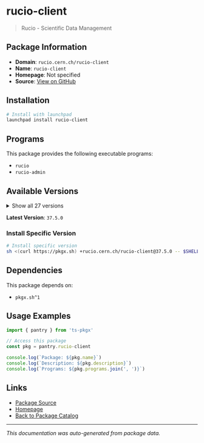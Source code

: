 # rucio-client

> Rucio - Scientific Data Management

## Package Information

- **Domain**: `rucio.cern.ch/rucio-client`
- **Name**: `rucio-client`
- **Homepage**: Not specified
- **Source**: [View on GitHub](https://github.com/pkgxdev/pantry/tree/main/projects/rucio.cern.ch/rucio-client/package.yml)

## Installation

```bash
# Install with launchpad
launchpad install rucio-client
```

## Programs

This package provides the following executable programs:

- `rucio`
- `rucio-admin`

## Available Versions

<details>
<summary>Show all 27 versions</summary>

- `37.5.0`, `37.4.0`, `37.3.0`, `37.2.0`, `37.1.0`
- `37.0.0`, `36.5.0`, `36.4.0`, `36.3.0`, `36.2.0`
- `36.1.0`, `35.7.0`, `35.6.1`, `35.6.0`, `35.5.0`
- `35.4.1`, `35.4.0`, `35.3.0`, `35.2.1`, `35.2.0`
- `35.1.1`, `35.1.0`, `35.0.1`, `35.0.0`, `34.6.0`
- `34.5.0`, `34.4.3`

</details>

**Latest Version**: `37.5.0`

### Install Specific Version

```bash
# Install specific version
sh <(curl https://pkgx.sh) +rucio.cern.ch/rucio-client@37.5.0 -- $SHELL -i
```

## Dependencies

This package depends on:

- `pkgx.sh^1`

## Usage Examples

```typescript
import { pantry } from 'ts-pkgx'

// Access this package
const pkg = pantry.rucio-client

console.log(`Package: ${pkg.name}`)
console.log(`Description: ${pkg.description}`)
console.log(`Programs: ${pkg.programs.join(', ')}`)
```

## Links

- [Package Source](https://github.com/pkgxdev/pantry/tree/main/projects/rucio.cern.ch/rucio-client/package.yml)
- [Homepage](#)
- [Back to Package Catalog](../../package-catalog.md)

---

*This documentation was auto-generated from package data.*
